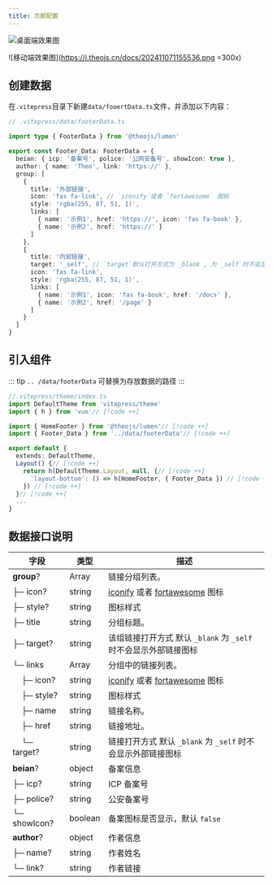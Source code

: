 ```yaml
---
title: 页脚配置
---
```


![桌面端效果图](https://i.theojs.cn/docs/202411071146149.png)

![移动端效果图](https://i.theojs.cn/docs/202411071155536.png =300x)

## 创建数据

在`.vitepress`目录下新建`data/fooertData.ts`文件，并添加以下内容：

```ts
// .vitepress/data/footerData.ts

import type { FooterData } from '@theojs/lumen'

export const Footer_Data: FooterData = {
  beian: { icp: '备案号', police: '公网安备号', showIcon: true },
  author: { name: 'Theo', link: 'https://' },
  group: [
    {
      title: '外部链接',
      icon: 'fas fa-link', // `iconify`或者 `fortawesome` 图标
      style: 'rgba(255, 87, 51, 1)',
      links: [
        { name: '示例1', href: 'https://', icon: 'fas fa-book' },
        { name: '示例2', href: 'https://' }
      ]
    },
    {
      title: '内部链接',
      target: '_self', // `target`默认打开方式为 _blank , 为 _self 时不会显示外部链接图标
      icon: 'fas fa-link',
      style: 'rgba(255, 87, 51, 1)',
      links: [
        { name: '示例1', icon: 'fas fa-book', href: '/docs' },
        { name: '示例2', href: '/page' }
      ]
    }
  ]
}
```

## 引入组件

::: tip
`.. /data/footerData` 可替换为存放数据的路径
:::

```ts
//.vitepress/theme/index.ts
import DefaultTheme from 'vitepress/theme'
import { h } from 'vue'// [!code ++]

import { HomeFooter } from '@theojs/lumen'// [!code ++]
import { Footer_Data } from '../data/footerData'// [!code ++]

export default {
  extends: DefaultTheme,
  Layout() {// [!code ++]
    return h(DefaultTheme.Layout, null, {// [!code ++]
      'layout-bottom': () => h(HomeFooter, { Footer_Data }) // [!code ++]
    }) // [!code ++]
  }// [!code ++]
  ...
}
```

## 数据接口说明

| 字段                               | 类型    | 描述                                                                                                                                             |
| ---------------------------------- | ------- | ------------------------------------------------------------------------------------------------------------------------------------------------ |
| **group**?                         | Array   | <Badge type="tip" text="可选" /> 链接分组列表。                                                                                                  |
| ├─ icon?                           | string  | <Badge type="tip" text="可选" /> [iconify](https://icon-sets.iconify.design/) 或者 [fortawesome](https://fontawesome.com/search?o=r&m=free) 图标 |
| ├─ style?                          | string  | <Badge type="tip" text="可选" /> 图标样式                                                                                                        |
| ├─ title                           | string  | 分组标题。                                                                                                                                       |
| ├─ target?                         | string  | <Badge type="tip" text="可选" /> 该组链接打开方式 默认 `_blank` 为 `_self` 时不会显示外部链接图标                                                |
| └─ links                           | Array   | 分组中的链接列表。                                                                                                                               |
| &nbsp;&nbsp;&nbsp;&nbsp;├─ icon?   | string  | <Badge type="tip" text="可选" /> [iconify](https://icon-sets.iconify.design/) 或者 [fortawesome](https://fontawesome.com/search?o=r&m=free) 图标 |
| &nbsp;&nbsp;&nbsp;&nbsp;├─ style?  | string  | <Badge type="tip" text="可选" /> 图标样式                                                                                                        |
| &nbsp;&nbsp;&nbsp;&nbsp;├─ name    | string  | 链接名称。                                                                                                                                       |
| &nbsp;&nbsp;&nbsp;&nbsp;├─ href    | string  | 链接地址。                                                                                                                                       |
| &nbsp;&nbsp;&nbsp;&nbsp;└─ target? | string  | <Badge type="tip" text="可选" /> 链接打开方式 默认 `_blank` 为 `_self` 时不会显示外部链接图标                                                    |
| **beian**?                         | object  | <Badge type="tip" text="可选" /> 备案信息                                                                                                        |
| ├─ icp?                            | string  | <Badge type="tip" text="可选" /> ICP 备案号                                                                                                      |
| ├─ police?                         | string  | <Badge type="tip" text="可选" /> 公安备案号                                                                                                      |
| └─ showIcon?                       | boolean | <Badge type="tip" text="可选" /> 备案图标是否显示，默认 `false`                                                                                  |
| **author**?                        | object  | <Badge type="tip" text="可选" /> 作者信息                                                                                                        |
| ├─ name?                           | string  | <Badge type="tip" text="可选" /> 作者姓名                                                                                                        |
| └─ link?                           | string  | <Badge type="tip" text="可选" /> 作者链接                                                                                                        |
